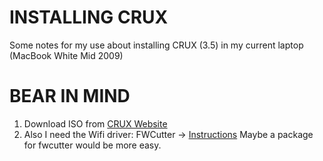 INSTALLING CRUX
=====
Some notes for my use about installing CRUX (3.5) in my current laptop (MacBook White Mid 2009)

BEAR IN MIND
=====
1. Download ISO from [CRUX Website](https://crux.nu/Main/Download)
2. Also I need the Wifi driver:
      FWCutter -> [Instructions](http://linuxwireless.sipsolutions.net/en/users/Drivers/b43/#Other_distributions_not_mentioned_above) Maybe a package for fwcutter would be more easy.
      
